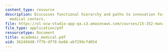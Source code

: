 ```yaml
---
content_type: resource
description: Discusses functional hierarchy and paths to innovation for the academic
  medical centers.
file: https://ol-ocw-studio-app-qa.s3.amazonaws.com/courses/15-352-managing-innovation-emerging-trends-spring-2005/362494d8ff7bdf78be66abf299cfd054_academic_medical.pdf
file_type: application/pdf
resourcetype: Document
title: academic_medical.pdf
uid: 362494d8-ff7b-df78-be66-abf299cfd054
---
```

